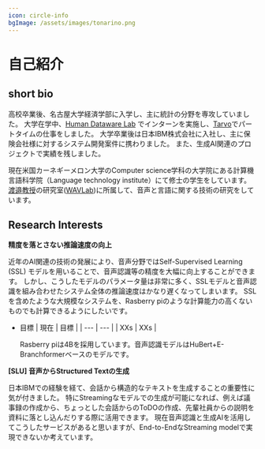 ```yaml
---
icon: circle-info
bgImage: /assets/images/tonarino.png
---
```

# 自己紹介

## short bio

高校卒業後、名古屋大学経済学部に入学し、主に統計の分野を専攻していました。
大学在学中、[Human Dataware Lab](https://www.hdwlab.co.jp/) でインターンを実施し、[Tarvo](https://tarvo.co.jp/)でパートタイムの仕事をしました。
大学卒業後は日本IBM株式会社に入社し、主に保険会社様に対するシステム開発案件に携わりました。
また、生成AI関連のプロジェクトで実績を残しました。

現在米国カーネギーメロン大学のComputer science学科の大学院にある計算機言語科学院（Language technology institute）にて修士の学生をしています。
[渡邉教授](https://sites.google.com/view/shinjiwatanabe)の研究室([WAVLab](https://www.wavlab.org/))に所属して、音声と言語に関する技術の研究をしています。


## Research Interests

**精度を落とさない推論速度の向上**

近年のAI関連の技術の発展により、音声分野ではSelf-Supervised Learning (SSL) モデルを用いることで、音声認識等の精度を大幅に向上することができます。
しかし、こうしたモデルのパラメータ量は非常に多く、SSLモデルと音声認識を組み合わせたシステム全体の推論速度はかなり遅くなってしまいます。
SSLを含めたような大規模なシステムを、Rasberry piのような計算能力の高くないものでも計算できるようにしたいです。

- 目標
  | 現在 | 目標 |
  | ---  | ---  |
  | XXs  | XXs  |
  
  Rasberry piは4Bを採用しています。音声認識モデルはHuBert+E-Branchformerベースのモデルです。


**[SLU] 音声からStructured Textの生成**

日本IBMでの経験を経て、会話から構造的なテキストを生成することの重要性に気が付きました。
特にStreamingなモデルでの生成が可能になれば、例えば議事録の作成から、ちょっとした会話からのToDOの作成、先輩社員からの説明を資料に落とし込んだりする際に活用できます。
現在音声認識と生成AIを活用してこうしたサービスがあると思いますが、End-to-EndなStreaming modelで実現できないか考えています。
